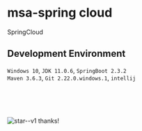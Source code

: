 # msa-spring cloud
SpringCloud

## Development Environment
`Windows 10`, `JDK 11.0.6`, `SpringBoot 2.3.2`<br />
`Maven 3.6.3`, `Git 2.22.0.windows.1`, `intellij`

<br /><br /><br /><br />
![star--v1](https://user-images.githubusercontent.com/18479472/87845570-7a2bd800-c903-11ea-9b18-f624600a5ac7.png) thanks!